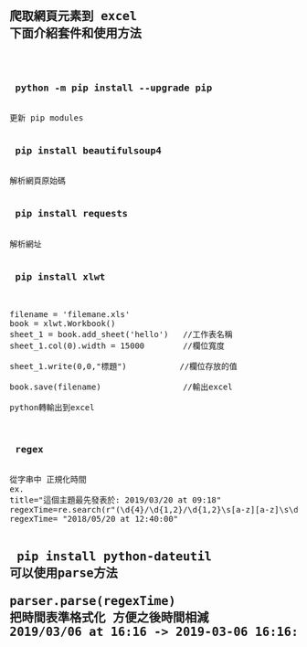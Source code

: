 <pre>
<h2>
爬取網頁元素到 excel
下面介紹套件和使用方法
</h2>

<h3> python -m pip install --upgrade pip </h3>
更新 pip modules

<h3> pip install beautifulsoup4 </h3>
解析網頁原始碼

<h3> pip install requests </h3>
解析網址

<h3> pip install xlwt </h3>

filename = 'filemane.xls'
book = xlwt.Workbook()
sheet_1 = book.add_sheet('hello')   //工作表名稱
sheet_1.col(0).width = 15000        //欄位寬度 

sheet_1.write(0,0,"標題")           //欄位存放的值

book.save(filename)                 //輸出excel  

python轉輸出到excel


<h3> regex </h3>
從字串中 正規化時間
ex.
title="這個主題最先發表於: 2019/03/20&nbsp;at&nbsp;09:18"
regexTime=re.search(r"(\d{4}/\d{1,2}/\d{1,2}\s[a-z][a-z]\s\d{1,2}:\d{1,2})",title)
regexTime= "2018/05/20 at 12:40:00"

<h2> pip install python-dateutil
可以使用parse方法

parser.parse(regexTime)
把時間表準格式化 方便之後時間相減
2019/03/06 at 16:16 -> 2019-03-06 16:16:00

 </pre>

